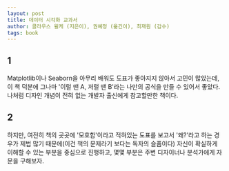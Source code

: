 ```yaml
---
layout: post
title: 데이터 시각화 교과서
author: 클라우스 윌케 (지은이), 권혜정 (옮긴이), 최재원 (감수)
tags: book
---
```


## 1

Matplotlib이나 Seaborn을 아무리 배워도 도표가 좋아지지 않아서 고민이 많았는데, 이 책 덕분에 그나마 '이럴 땐 A, 저럴 땐 B'라는 나만의 공식을 만들 수 있어서 좋았다. 나처럼 디자인 개념이 전혀 없는 개발자 출신에게 참고할만한 책이다.

## 2

하지만, 여전히 책의 곳곳에 '모호함'이라고 적혀있는 도표를 보고서 '왜?'라고 하는 경우가 제법 많기 때문에(이건 책의 문제라기 보다는 독자의 슬픔이다) 자신이 확실하게 이해할 수 있는 부분을 중심으로 진행하고, 몇몇 부분은 주변 디자이너나 분석가에게 자문을 구해보자.

